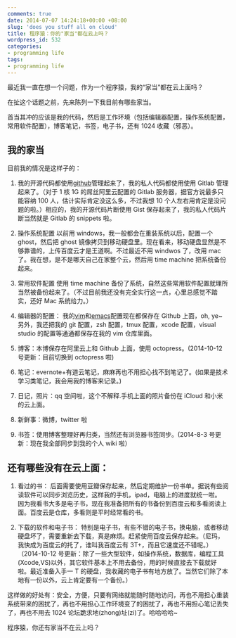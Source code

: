 ```yaml
---
comments: true
date: 2014-07-07 14:24:18+00:00 +08:00
slug: 'does you stuff all on cloud'
title: 程序猿：你的"家当"都在云上吗？
wordpress_id: 532
categories:
- programming life
tags:
- programming life
---
```


最近我一直在想一个问题，作为一个程序猿，我的“家当”都在云上面吗？

在扯这个话题之前，先来陈列一下我目前有哪些家当。

首当其冲的应该是我的代码，然后是工作环境（包括编辑器配置，操作系统配置，常用软件配置），博客笔记，书签，电子书，还有 1024 收藏（邪恶）。

## 我的家当

目前我的情况是这样子的：

<!-- more -->

  1. 我的开源代码都使用[github](https://github.com/andyque)管理起来了，我的私人代码都使用使用 Gitlab 管理起来了。（对于 1 核 1G 的屌丝阿里云配置的 Gitlab 服务器，据官方说最多只能容纳 100 人，估计实际肯定没这么多，不过我想 10 个人左右用肯定是没问题的啦。）相应的，我的开源代码片断使用 Gist 保存起来了，我的私人代码片断当然就是 Gitlab 的 snippets 啦。

  2. 操作系统配置
以前用 windows，我一般都会在重装系统以后，配置一个 ghost，然后把 ghost 镜像拷贝到移动硬盘里。现在看来，移动硬盘显然是不够靠谱的，上传百度云才是王道啊。不过最近不用 windwos 了，改用 mac 了。我在想，是不是哪天自己在家整个云，然后用 time machine 把系统备份起来。

  3. 常用软件配置
使用 time machine 备份了系统，自然这些常用软件配置就理所当然被备份起来了。（不过目前我还没有完全实行这一点，心里总感觉不踏实，还好 Mac 系统给力。）

  4. 编辑器的配置： 我的[vim](https://github.com/andyque/dotfiles)和[emacs](https://github.com/andyque/emacs.d)配置现在都保存在 Github 上面，oh, ye~
另外，我还把我的 git 配置，zsh 配置，tmux 配置，xcode 配置，visual studio 的配置等通通都保存在我的 vim 仓库里面。

  5. 博客：本博保存在阿里云上和 Github 上面，使用 octopress。(2014-10-12 号更新：目前切换到 octopress 啦)

  6. 笔记：evernote+有道云笔记，麻麻再也不用担心找不到笔记了。(如果是技术学习类笔记，我会用我的博客来记录。)

  7. 日记，照片：qq 空间啦，这个不解释.手机上面的照片备份在 iCloud 和小米的云上面。

  8. 新鲜事：微博，twitter 啦

  9. 书签：使用博客整理好再归类，当然还有浏览器书签同步。(2014-8-3 号更新：现在我全部同步到我的个人 wiki 啦）

## 还有哪些没有在云上面：

1. 看过的书： 后面需要使用豆瓣保存起来，然后定期维护一份书单。据说有些阅读软件可以同步浏览历史，这样我的手机，ipad，电脑上的进度就统一啦。
因为我看书大多是电子书，现在我准备把所有的书备份到百度云和多看阅读上面。百度云是仓库，多看则是平时经常看的书。

2. 下载的软件和电子书： 特别是电子书，有些不错的电子书，换电脑，或者移动硬盘坏了，需要重新去下载，真是麻烦。赶紧使用百度云保存起来。（尼玛，我快成为百度云的托了，谁叫我百度云有 3T+，而且它速度还不错呢。）（2014-10-12 号更新：除了一些大型软件，如操作系统，数据库，编程工具(Xcode,VS)以外，其它软件基本上不用去备份，用的时候直接去下载就好啦。最近准备入手一 T 的硬盘，我收藏的电子书有地方放了。当然它们除了本地有一份以外，云上肯定要有一个备份。）

这样做的好处有：安全，方便，只要有网络就能随时随地访问，再也不用担心重装系统带来的困扰了，再也不用担心工作环境变了的困扰了，再也不用担心笔记丢失了，再也不用去 1024 论坛跪求地(zhong)址(zi)了。哈哈哈哈~

程序猿，你还有家当不在云上吗？
